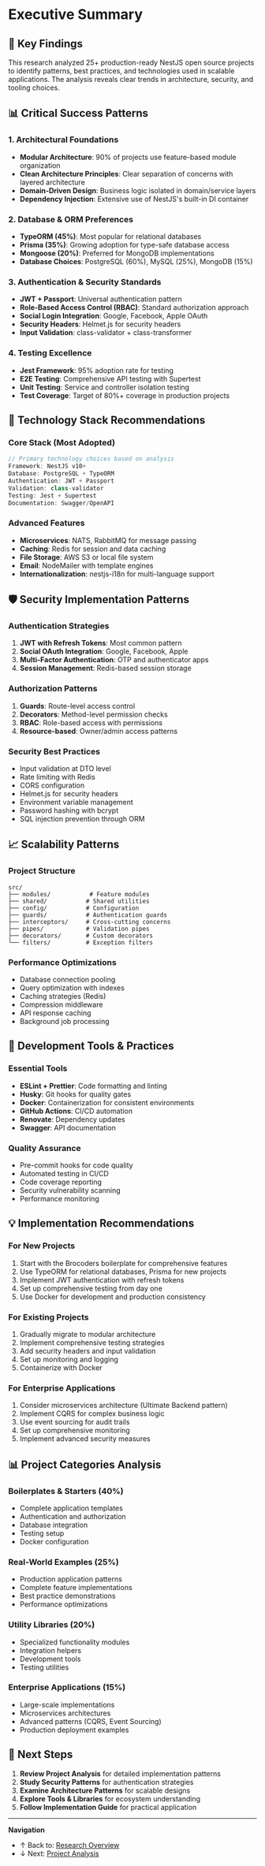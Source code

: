 # Executive Summary

## 🎯 Key Findings

This research analyzed 25+ production-ready NestJS open source projects to identify patterns, best practices, and technologies used in scalable applications. The analysis reveals clear trends in architecture, security, and tooling choices.

## 📊 Critical Success Patterns

### 1. **Architectural Foundations**
- **Modular Architecture**: 90% of projects use feature-based module organization
- **Clean Architecture Principles**: Clear separation of concerns with layered architecture
- **Domain-Driven Design**: Business logic isolated in domain/service layers
- **Dependency Injection**: Extensive use of NestJS's built-in DI container

### 2. **Database & ORM Preferences**
- **TypeORM (45%)**: Most popular for relational databases
- **Prisma (35%)**: Growing adoption for type-safe database access
- **Mongoose (20%)**: Preferred for MongoDB implementations
- **Database Choices**: PostgreSQL (60%), MySQL (25%), MongoDB (15%)

### 3. **Authentication & Security Standards**
- **JWT + Passport**: Universal authentication pattern
- **Role-Based Access Control (RBAC)**: Standard authorization approach
- **Social Login Integration**: Google, Facebook, Apple OAuth
- **Security Headers**: Helmet.js for security headers
- **Input Validation**: class-validator + class-transformer

### 4. **Testing Excellence**
- **Jest Framework**: 95% adoption rate for testing
- **E2E Testing**: Comprehensive API testing with Supertest
- **Unit Testing**: Service and controller isolation testing
- **Test Coverage**: Target of 80%+ coverage in production projects

## 🚀 Technology Stack Recommendations

### **Core Stack (Most Adopted)**
```typescript
// Primary technology choices based on analysis
Framework: NestJS v10+
Database: PostgreSQL + TypeORM
Authentication: JWT + Passport
Validation: class-validator
Testing: Jest + Supertest
Documentation: Swagger/OpenAPI
```

### **Advanced Features**
- **Microservices**: NATS, RabbitMQ for message passing
- **Caching**: Redis for session and data caching
- **File Storage**: AWS S3 or local file system
- **Email**: NodeMailer with template engines
- **Internationalization**: nestjs-i18n for multi-language support

## 🛡️ Security Implementation Patterns

### **Authentication Strategies**
1. **JWT with Refresh Tokens**: Most common pattern
2. **Social OAuth Integration**: Google, Facebook, Apple
3. **Multi-Factor Authentication**: OTP and authenticator apps
4. **Session Management**: Redis-based session storage

### **Authorization Patterns**
1. **Guards**: Route-level access control
2. **Decorators**: Method-level permission checks
3. **RBAC**: Role-based access with permissions
4. **Resource-based**: Owner/admin access patterns

### **Security Best Practices**
- Input validation at DTO level
- Rate limiting with Redis
- CORS configuration
- Helmet.js for security headers
- Environment variable management
- Password hashing with bcrypt
- SQL injection prevention through ORM

## 📈 Scalability Patterns

### **Project Structure**
```
src/
├── modules/           # Feature modules
├── shared/           # Shared utilities
├── config/           # Configuration
├── guards/           # Authentication guards
├── interceptors/     # Cross-cutting concerns
├── pipes/            # Validation pipes
├── decorators/       # Custom decorators
└── filters/          # Exception filters
```

### **Performance Optimizations**
- Database connection pooling
- Query optimization with indexes
- Caching strategies (Redis)
- Compression middleware
- API response caching
- Background job processing

## 🔧 Development Tools & Practices

### **Essential Tools**
- **ESLint + Prettier**: Code formatting and linting
- **Husky**: Git hooks for quality gates
- **Docker**: Containerization for consistent environments
- **GitHub Actions**: CI/CD automation
- **Renovate**: Dependency updates
- **Swagger**: API documentation

### **Quality Assurance**
- Pre-commit hooks for code quality
- Automated testing in CI/CD
- Code coverage reporting
- Security vulnerability scanning
- Performance monitoring

## 💡 Implementation Recommendations

### **For New Projects**
1. Start with the Brocoders boilerplate for comprehensive features
2. Use TypeORM for relational databases, Prisma for new projects
3. Implement JWT authentication with refresh tokens
4. Set up comprehensive testing from day one
5. Use Docker for development and production consistency

### **For Existing Projects**
1. Gradually migrate to modular architecture
2. Implement comprehensive testing strategies
3. Add security headers and input validation
4. Set up monitoring and logging
5. Containerize with Docker

### **For Enterprise Applications**
1. Consider microservices architecture (Ultimate Backend pattern)
2. Implement CQRS for complex business logic
3. Use event sourcing for audit trails
4. Set up comprehensive monitoring
5. Implement advanced security measures

## 📊 Project Categories Analysis

### **Boilerplates & Starters (40%)**
- Complete application templates
- Authentication and authorization
- Database integration
- Testing setup
- Docker configuration

### **Real-World Examples (25%)**
- Production application patterns
- Complete feature implementations
- Best practice demonstrations
- Performance optimizations

### **Utility Libraries (20%)**
- Specialized functionality modules
- Integration helpers
- Development tools
- Testing utilities

### **Enterprise Applications (15%)**
- Large-scale implementations
- Microservices architectures
- Advanced patterns (CQRS, Event Sourcing)
- Production deployment examples

## 🎯 Next Steps

1. **Review Project Analysis** for detailed implementation patterns
2. **Study Security Patterns** for authentication strategies
3. **Examine Architecture Patterns** for scalable designs
4. **Explore Tools & Libraries** for ecosystem understanding
5. **Follow Implementation Guide** for practical application

---

**Navigation**
- ↑ Back to: [Research Overview](./README.md)
- ↓ Next: [Project Analysis](./project-analysis.md)
